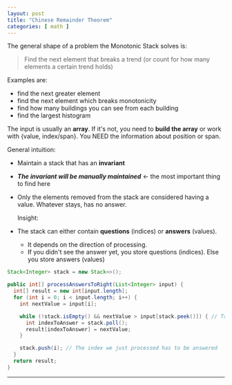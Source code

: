 ```yaml
---
layout: post
title: "Chinese Remainder Theorem"
categories: [ math ]
---
```


The general shape of a problem the Monotonic Stack solves is:

> Find the next element that breaks a trend (or count for how many elements a certain trend holds)

Examples are:

- find the next greater element
- find the next element which breaks monotonicity
- find how many buildings you can see from each building
- find the largest histogram

The input is usually an **array**. If it's not, you need to **build the array** or work with {value, index/span}. You NEED the information about position or span.

General intuition:
- Maintain a stack that has an **invariant**
- _**The invariant will be manually maintained**_ ← the most important thing to find here
- Only the elements removed from the stack are considered having a value. Whatever stays, has no answer.

  Insight:
- The stack can either contain **questions** (indices) or **answers** (values).
  - It depends on the direction of processing.
  - If you didn't see the answer yet, you store questions (indices). Else you store answers (values)

```java
Stack<Integer> stack = new Stack<>();

public int[] processAnswersToRight(List<Integer> input) {
  int[] result = new int[input.length];
  for (int i = 0; i < input.length; i++) {
    int nextValue = input[i];

    while (!stack.isEmpty() && nextValue > input[stack.peek()]) { // Trend broken
      int indexToAnswer = stack.poll();
      result[indexToAnswer] = nextValue;
    }

    stack.push(i); // The index we just processed has to be answered
  }
  return result;
}
```

---
